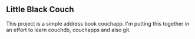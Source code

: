 ## Little Black Couch

This project is a simple address book couchapp. I'm putting this together in an effort to learn couchdb, couchapps and also git.
